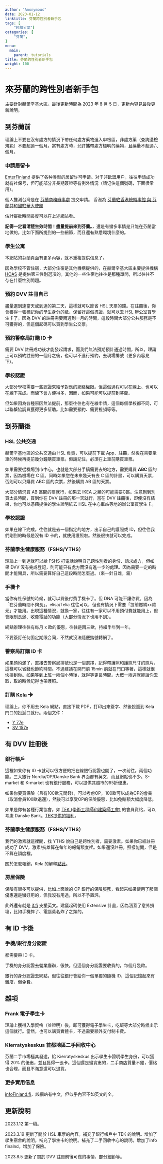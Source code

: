 ```yaml
---
author: "Anonymous"
date: 2023-01-12
linktitle: 芬蘭跨性別者新手包
tags: [
    "經驗分享"]
categories: [
    "芬蘭",
]
menu:
  main:
    parent: tutorials
title: 芬蘭跨性別者新手包
weight: 100
---
```


# 來芬蘭的跨性別者新手包

主要針對赫爾辛基大區。最後更新時間為 2023 年 8 月 5 日，更新內容見最後更新說明。

## 到芬蘭前

理論上不要在沒有處方的情況下帶任何處方藥物進入申根區，非處方藥（查詢邊檢規範）不要超過一個月。當有處方時，允許攜帶處方標明的藥物，且藥量不超過六個月。

### 申請居留卡

[EnterFinland](https://enterfinland.fi/) 提供了各种类型的居留许可申请。对于非欧盟用户，往往申请成功就有社保号，但可能部分非長期簽證等有例外情況（請记住這個號碼，下面很常用）。

個人推測台灣是在 [芬蘭商務辦事處](https://directory.taiwannews.com.tw/zh-TW/detail/44/995) 提交申請。
香港為 [芬蘭駐香港總領事館 與 芬蘭共和國駐華大使館](https://www.cma.org.hk/tc/menu/69/market-information/country/details/283)

估計審批時間長度可以在上述網站看。

**記得一定看清楚生效時間！盡量提前來到芬蘭。**，還是有蠻多事情是只能在芬蘭當地做的，比如下面所提到的一些細節，而且還有熟悉環境什麼的。

### 學生公寓

本網站的芬蘭頁面有更多內容，就不重複提供信息了。

因為學校不管住宿，大部分住宿是其他機構提供的，在赫爾辛基大區主要提供機構 [HOAS](https://hoas.fi/en/) 是提供第三性別選項的。其他的一些住宿也往往是那種單間，所以往往不存在什麼性別問題。

### 預約 DVV 註冊自己

盡量選到達當天或到達的第二天，這樣就可以節省 HSL 天票的錢。在註冊後，你會獲得一張標記你的學生身分的紙，保留好這個憑證，就可以去 HSL 辦公室買學生卡了。因為 DVV 的註冊需要兩週到一月的時間，這段時間大部分公共服務是不可獲得的，但這個起碼可以買到學生公交票。

### 預約警察局訂購 ID 卡

需要 DVV 註冊成功後才能發起請求，而我們無法預期預計通過時間，所以，理論上可以預約註冊的一個月之後，也可以不進行預約，去現場排號（更多內容見下）。

### 學校認證

大部分學校需要一些認證來給予對應的網絡權限。但這個過程可以在線上、也可以在線下完成。而線下會方便得多，因而，如果可能可以提前到芬蘭。

但如果因為各種原因無法提前，那麼往往也有在線申請，這個每個學校都不同，可以聯繫協調員獲得更多幫助。比如需要預約、需要視頻等等。

## 到芬蘭後

### HSL 公共交通

赫爾辛基地區的公共交通由 HSL 負責，可以提前下載 App、註冊，然後在需要坐車的時候再提前幾分鐘購買車票。但請記住，必須在上車前購買車票。

如果需要從機場到市中心，也就是大部分手續需要去的地方，需要購買 **ABC** 區的票，因為機場在 C 區。同時如果您在未來幾天有去 C 區的計畫，可以購買天票，否則可以只購買 ABC 區的次票，然後購買 AB 區的天票。

大部分情況買 AB 區間的票就行，如果去 IKEA 之類的可能需要C區。注意剛到別買太長時間，買到你在 DVV 註冊的那一天就行，當在 DVV 註冊後，即便沒有結果，你也可以憑藉提供的學生證明紙去 HSL 在中心車站等地的辦公室買學生卡。

### 學校認證

如果在線下完成，往往就是去一個指定的地方，出示自己的護照或 ID，但往往我們剛到的時候是沒有 ID 卡的，就使用護照啦。然後很快就可以完成。

### 芬蘭學生健康服務（FSHS/YTHS）

理論上一到達就可以給 FSHS 打電話說明自己跨性別者的身份、請求處方，但如果 DVV 沒有完成登記，則可能只有處方而沒有進一步的處理。因為需要一定的時間才能開具，所以需要算好自己這段時間怎麼過。（來一針日雌，霧）

### 手機卡

當你有社保號的時候，就可以買後付費手機卡了。但 DNA 可能不讓你買，因為「在芬蘭時間不夠長」。elisa/Telia 往往可以，但也有情況下需要「提前繳納xx歐元」才能用。出現這種情況，就換一家，往往有一家可以不用預付費就能用上，但會限制長途、收費電話的功能（大部分情況下也用不到）。

網點辦理往往有每月 x 歐的優惠，往往是兩三歐，持續半年到一年。

不要簽訂任何固定期限合同，不然就沒法隨便攜號轉網了。

### 警察局訂購 ID 卡

如果預約滿了，直接去警察局排號也是一個選擇，記得帶護照和護照尺寸的照片，這樣可以省錢也節約時間。不過建議在開門前 15min 前就在門口等著，這樣就很快排到你。如果等到上班一兩個小時後，就得等更長時間。大概一兩週就能讓你去取，取的時候記得也帶護照。

### 訂購 Kela 卡

理論上，你不用去 Kela 網點，直接下載 PDF，打印出來簽字、然後投遞到 Kela 門口的投遞口就行。兩個文件：
- [Y 77e](https://www.kela.fi/benefit-forms/Y77e.pdf)
- [SV 157e](https://www.kela.fi/benefit-forms/SV157e.pdf)

## 有 DVV 註冊後

### 銀行帳戶

這裡如果你有 ID 卡就可以很方便的把在線銀行認證也開了，一次前往，兩個功能。三大銀行 Nordia/OP/Danske Bank 界面都有英文，而且網點也不少。S-market 和 K-market 也有銀行服務，可以提供其超市的95折優惠。

如果你要買保險（且有100歐元閒錢），可以考慮OP，100歐可以成為OP的會員（取消會員100歐退還），然後可以享受OP的保險優惠，比如免賠額大幅度降低。

如果是你有各種行業協會，如 [TEK (學術工程師和建築師工會)](https://www.tek.fi/en) 的會員資格，可以考慮 Danske Bank。[TEK提供的福利](https://www.tek.fi/en/services-and-benefits/membership-benefits/danske-banks-benefits)。

### 芬蘭學生健康服務（FSHS/YTHS）

我們的激素就這裡開，找 YTHS 說自己是跨性別者，需要激素。如果你已經註冊成功了 DVV，激素/抗雄算在每年的報銷額度裡。如果還沒註冊，照樣能開，但是不算在額度裡。

關於怎麼報銷，Kela 的解釋[點此](https://www.kela.fi/medicine-expenses)。

### 房屋保險

保險有很多可以提供，比如上面說的 OP 銀行的保險服務，看起來如果使用了那個優惠還是蠻好用的，但我沒有用過，所以不予置評。

此外還有就是 [if.fi](https://www.if.fi/en/private-customers) 支援英文。建議起碼使用 Extensive 計畫，因為涵蓋了意外損壞，比如手機摔了、電腦莫名炸了之類的。

## 有 ID 卡後

### 手機/銀行身分認證

都需要帶 ID 卡。

手機的身分認證去營業廳辦，很快。但這個身分認證要收費的，每個月幾歐。

銀行的身分認證去網點，但往往銀行會給你一個單獨的隨機 ID，這個記憶起來有難度，但免費。

## 雜項

### Frank 電子學生卡

理論上獲得入學資格（並證明）後，即可獲得電子學生卡，吃飯等大部分時候出示這個就行。當然，也可以購買實體卡，不過需要額外支付制卡費。

### Kierratyskeskus 首都地區二手回收中心

芬蘭二手市場極其發達，給 Kierratyskeskus 出示學生卡證明學生身份，可以獲得 20% 的優惠，並且獲得一張卡。這個還是蠻實惠的，二手商店質量不錯，價格也合理，而且不滿意還可以退貨。

### 更多實用信息

[infoFinland.fi](https://www.infofinland.fi)，該網站有中文，但似乎內容不如英文的全。


## 更新說明

2023.1.12 第一稿。

2023.3.19 更新了關於 HSL 車票的內容。補充了銀行帳戶中 TEK 的說明。增加了學生宿舍的說明。補充了學生卡的說明。補充了二手回收中心的說明。增加了info finalnd。增加了保險。

2023.8.5 更新了關於 DVV 註冊前後可做的事情，部分細節等。